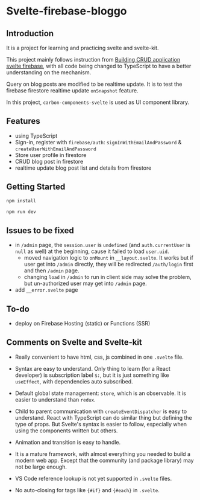 # Svelte-firebase-bloggo

## Introduction

It is a project for learning and practicing svelte and svelte-kit.

This project mainly follows instruction from [Building CRUD application svelte firebase](https://blog.logrocket.com/building-crud-application-svelte-firebase/), with all code being changed to TypeScript to have a better understanding on the mechanism.

Query on blog posts are modified to be realtime update. It is to test the firebase firestore realtime update `onSnapshot` feature.

In this project, `carbon-components-svelte` is used as UI component library.

## Features

- using TypeScript
- Sign-in, register with `firebase/auth`: `signInWithEmailAndPassword` & `createUserWithEmailAndPassword`
- Store user profile in firestore
- CRUD blog post in firestore
- realtime update blog post list and details from firestore

## Getting Started

```sh
npm install

npm run dev
```

## Issues to be fixed

- in `/admin` page, the `session.user` is `undefined` (and `auth.currentUser` is `null` as well) at the beginning, cause it failed to load `user.uid`.
  - moved navigation logic to `onMount` in `__layout.svelte`. It works but if user get into `/admin` directly, they will be redirected `/auth/login` first and then `/admin` page.
  - changing `load` in `/admin` to run in client side may solve the problem, but un-authorized user may get into `/admin` page.
- add `__error.svelte` page

## To-do

- deploy on Firebase Hosting (static) or Functions (SSR)

## Comments on Svelte and Svelte-kit

- Really convenient to have html, css, js combined in one `.svelte` file.
- Syntax are easy to understand. Only thing to learn (for a React developer) is subscription label `$:`, but it is just something like `useEffect`, with dependencies auto subscribed.
- Default global state management: `store`, which is an observable. It is easier to understand than `redux`.
- Child to parent communication with `createEventDispatcher` is easy to understand. React with TypeScript can do similar thing but defining the type of props. But Svelte's syntax is easier to follow, especially when using the components written but others.
- Animation and transition is easy to handle.
- It is a mature framework, with almost everything you needed to build a modern web app. Except that the community (and package library) may not be large enough.

- VS Code reference lookup is not yet supported in `.svelte` files.
- No auto-closing for tags like `{#if}` and `{#each}` in `.svelte`.
